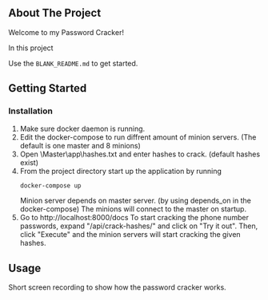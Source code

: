 <!-- ABOUT THE PROJECT -->
## About The Project

Welcome to my Password Cracker!

In this project 

Use the `BLANK_README.md` to get started.

<!-- GETTING STARTED -->
## Getting Started

### Installation

1. Make sure docker daemon is running.
2. Edit the docker-compose to run diffrent amount of minion servers. (The default is one master and 8 minions)
3. Open \Master\app\hashes.txt and enter hashes to crack. (default hashes exist)
4. From the project directory start up the application by running
   ```sh
   docker-compose up
   ```
   Minion server depends on master server. (by using depends_on in the docker-compose)
   The minions will connect to the master on startup.
5. Go to http://localhost:8000/docs
   To start cracking the phone number passwords, expand "/api/crack-hashes/" and click on "Try it out".
   Then, click "Execute" and the minion servers will start cracking the given hashes.



<!-- USAGE EXAMPLES -->
## Usage

Short screen recording to show how the password cracker works.







